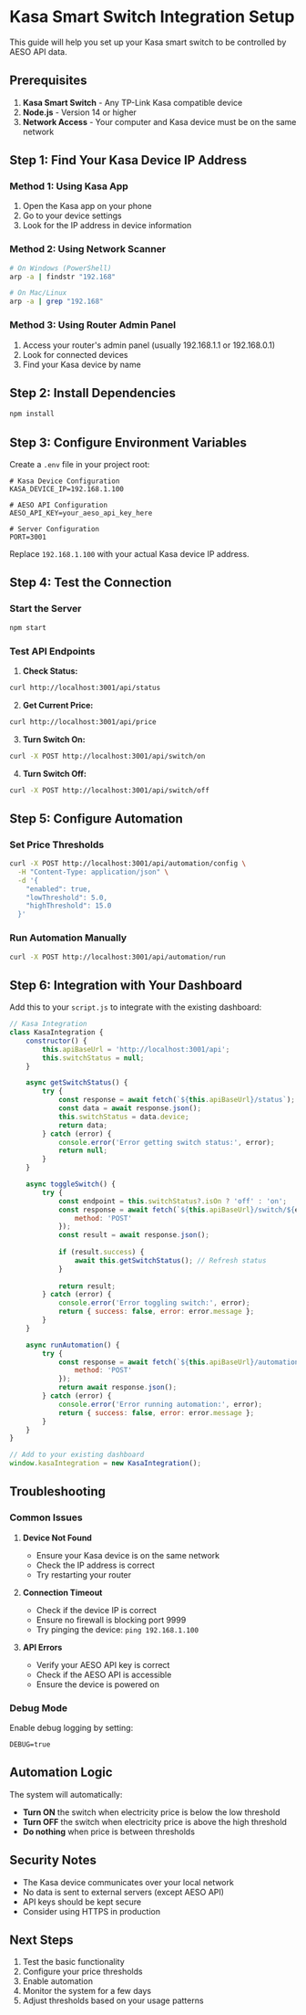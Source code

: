 # Kasa Smart Switch Integration Setup

This guide will help you set up your Kasa smart switch to be controlled by AESO API data.

## Prerequisites

1. **Kasa Smart Switch** - Any TP-Link Kasa compatible device
2. **Node.js** - Version 14 or higher
3. **Network Access** - Your computer and Kasa device must be on the same network

## Step 1: Find Your Kasa Device IP Address

### Method 1: Using Kasa App
1. Open the Kasa app on your phone
2. Go to your device settings
3. Look for the IP address in device information

### Method 2: Using Network Scanner
```bash
# On Windows (PowerShell)
arp -a | findstr "192.168"

# On Mac/Linux
arp -a | grep "192.168"
```

### Method 3: Using Router Admin Panel
1. Access your router's admin panel (usually 192.168.1.1 or 192.168.0.1)
2. Look for connected devices
3. Find your Kasa device by name

## Step 2: Install Dependencies

```bash
npm install
```

## Step 3: Configure Environment Variables

Create a `.env` file in your project root:

```env
# Kasa Device Configuration
KASA_DEVICE_IP=192.168.1.100

# AESO API Configuration
AESO_API_KEY=your_aeso_api_key_here

# Server Configuration
PORT=3001
```

Replace `192.168.1.100` with your actual Kasa device IP address.

## Step 4: Test the Connection

### Start the Server
```bash
npm start
```

### Test API Endpoints

1. **Check Status:**
```bash
curl http://localhost:3001/api/status
```

2. **Get Current Price:**
```bash
curl http://localhost:3001/api/price
```

3. **Turn Switch On:**
```bash
curl -X POST http://localhost:3001/api/switch/on
```

4. **Turn Switch Off:**
```bash
curl -X POST http://localhost:3001/api/switch/off
```

## Step 5: Configure Automation

### Set Price Thresholds
```bash
curl -X POST http://localhost:3001/api/automation/config \
  -H "Content-Type: application/json" \
  -d '{
    "enabled": true,
    "lowThreshold": 5.0,
    "highThreshold": 15.0
  }'
```

### Run Automation Manually
```bash
curl -X POST http://localhost:3001/api/automation/run
```

## Step 6: Integration with Your Dashboard

Add this to your `script.js` to integrate with the existing dashboard:

```javascript
// Kasa Integration
class KasaIntegration {
    constructor() {
        this.apiBaseUrl = 'http://localhost:3001/api';
        this.switchStatus = null;
    }

    async getSwitchStatus() {
        try {
            const response = await fetch(`${this.apiBaseUrl}/status`);
            const data = await response.json();
            this.switchStatus = data.device;
            return data;
        } catch (error) {
            console.error('Error getting switch status:', error);
            return null;
        }
    }

    async toggleSwitch() {
        try {
            const endpoint = this.switchStatus?.isOn ? 'off' : 'on';
            const response = await fetch(`${this.apiBaseUrl}/switch/${endpoint}`, {
                method: 'POST'
            });
            const result = await response.json();
            
            if (result.success) {
                await this.getSwitchStatus(); // Refresh status
            }
            
            return result;
        } catch (error) {
            console.error('Error toggling switch:', error);
            return { success: false, error: error.message };
        }
    }

    async runAutomation() {
        try {
            const response = await fetch(`${this.apiBaseUrl}/automation/run`, {
                method: 'POST'
            });
            return await response.json();
        } catch (error) {
            console.error('Error running automation:', error);
            return { success: false, error: error.message };
        }
    }
}

// Add to your existing dashboard
window.kasaIntegration = new KasaIntegration();
```

## Troubleshooting

### Common Issues

1. **Device Not Found**
   - Ensure your Kasa device is on the same network
   - Check the IP address is correct
   - Try restarting your router

2. **Connection Timeout**
   - Check if the device IP is correct
   - Ensure no firewall is blocking port 9999
   - Try pinging the device: `ping 192.168.1.100`

3. **API Errors**
   - Verify your AESO API key is correct
   - Check if the AESO API is accessible
   - Ensure the device is powered on

### Debug Mode

Enable debug logging by setting:
```env
DEBUG=true
```

## Automation Logic

The system will automatically:
- **Turn ON** the switch when electricity price is below the low threshold
- **Turn OFF** the switch when electricity price is above the high threshold
- **Do nothing** when price is between thresholds

## Security Notes

- The Kasa device communicates over your local network
- No data is sent to external servers (except AESO API)
- API keys should be kept secure
- Consider using HTTPS in production

## Next Steps

1. Test the basic functionality
2. Configure your price thresholds
3. Enable automation
4. Monitor the system for a few days
5. Adjust thresholds based on your usage patterns
